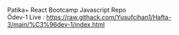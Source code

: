 Patika+ React Bootcamp Javascript Repo
<br>
Ödev-1 Live : https://raw.githack.com/Yusufcihan1/Hafta-3/main/%C3%96dev-1/index.html

